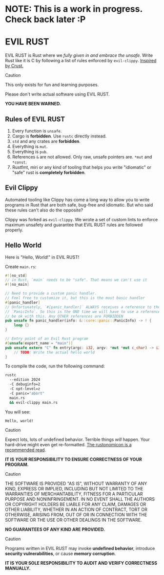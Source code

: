 # NOTE: This is a work in progress. Check back later :P

# EVIL RUST

EVIL RUST is Rust where we _fully given in and embrace the unsafe_. Write Rust like it is C by following a list of rules enforced by `evil-clippy`. [Inspired by Crust.](https://github.com/tsoding/Crust)

> [!CAUTION]
>
> This only exists for fun and learning purposes.
>
> Please don't write actual software using EVIL RUST.
>
> **YOU HAVE BEEN WARNED.**

## Rules of EVIL RUST

1. Every function is `unsafe`.
1. Cargo is **forbidden**. Use `rustc` directly instead.
1. `std` and any crates are **forbidden**.
1. Everything is `mut`.
1. Everything is `pub`.
1. References `&` are not allowed. Only raw, unsafe pointers are. `*mut` and `*const`.
1. Rustfmt, miri or any kind of tooling that helps you write "idiomatic" or "safe" rust is **completely forbidden**.

## Evil Clippy

Automated tooling like Clippy has come a long way to allow you to write programs in Rust that are both safe, bug-free and idiomatic. But who said these rules can't also do the opposite?

Clippy was forked as `evil-clippy`. We wrote a set of custom lints to enforce maximum unsafety and guarantee that EVIL RUST rules are followed properly.

## Hello World

Here is "Hello, World!" in EVIL RUST!

Create `main.rs`:

```rs
#![no_std]
// in Rust, `main` needs to be "safe". That means we can't use it
#![no_main]

// Need to provide a custom panic handler.
// Feel free to customize it, but this is the most basic handler
#[panic_handler]
// Unfortunately, `#[panic_handler]` ALWAYS receives a reference to the
// `PanicInfo`. So this is the ONE time we will have to use a reference, and evil-clippy will
// be ok with this. Any OTHER references are FORBIDDEN
pub unsafe fn panic_handler(info: &::core::panic::PanicInfo) -> ! {
    loop {}
}

// Entry point of an Evil Rust program
#[unsafe(export_name = "main")]
pub unsafe extern "C" fn entry(argc: i32, argv: *mut *mut c_char) -> i32 {
    // TODO: Write the actual hello world
}
```

To compile the code, run the following command:

```sh
rustc
  --edition 2024
  -C debuginfo=2
  -C opt-level=z
  -C panic="abort"
  main.rs
  && evil-clippy main.rs
```

You will see:

```
Hello, world!
```

> [!CAUTION]
>
> Expect lots, lots of undefined behavior. Terrible things _will_ happen. Your hard-drive might even get re-formatted. [The rustonomicon is a recommended read](https://doc.rust-lang.org/nomicon/intro.html).
>
> **IT IS _YOUR_ RESPONSIBILITY TO ENSURE CORRECTNESS OF YOUR PROGRAM.**

> [!CAUTION]
>
> THE SOFTWARE IS PROVIDED "AS IS", WITHOUT WARRANTY OF ANY KIND, EXPRESS OR
> IMPLIED, INCLUDING BUT NOT LIMITED TO THE WARRANTIES OF MERCHANTABILITY,
> FITNESS FOR A PARTICULAR PURPOSE AND NONINFRINGEMENT. IN NO EVENT SHALL THE
> AUTHORS OR COPYRIGHT HOLDERS BE LIABLE FOR ANY CLAIM, DAMAGES OR OTHER
> LIABILITY, WHETHER IN AN ACTION OF CONTRACT, TORT OR OTHERWISE, ARISING FROM,
> OUT OF OR IN CONNECTION WITH THE SOFTWARE OR THE USE OR OTHER DEALINGS IN THE
> SOFTWARE.
>
> **NO GUARANTEES OF ANY KIND ARE PROVIDED.**

> [!CAUTION]
>
> Programs written in EVIL RUST may invoke **undefined behavior**, introduce **security vulnerabilities**, or cause **memory corruption**.
>
> **IT IS YOUR SOLE RESPONSIBILITY TO AUDIT AND VERIFY CORRECTNESS MANUALLY.**

